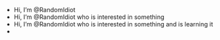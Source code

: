 -  Hi, I’m @RandomIdiot
-  Hi, I’m @RandomIdiot who is interested in something
-  Hi, I’m @RandomIdiot who is interested in something and is learning it
- 
